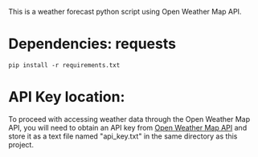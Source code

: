 This is a weather forecast python script using Open Weather Map API.

# Dependencies: requests
    pip install -r requirements.txt

# API Key location:
To proceed with accessing weather data through the Open Weather Map API, you will need to obtain an API key from [Open Weather Map API](https://home.openweathermap.org/api_keys) and store it as a text file named "api_key.txt" in the same directory as this project.